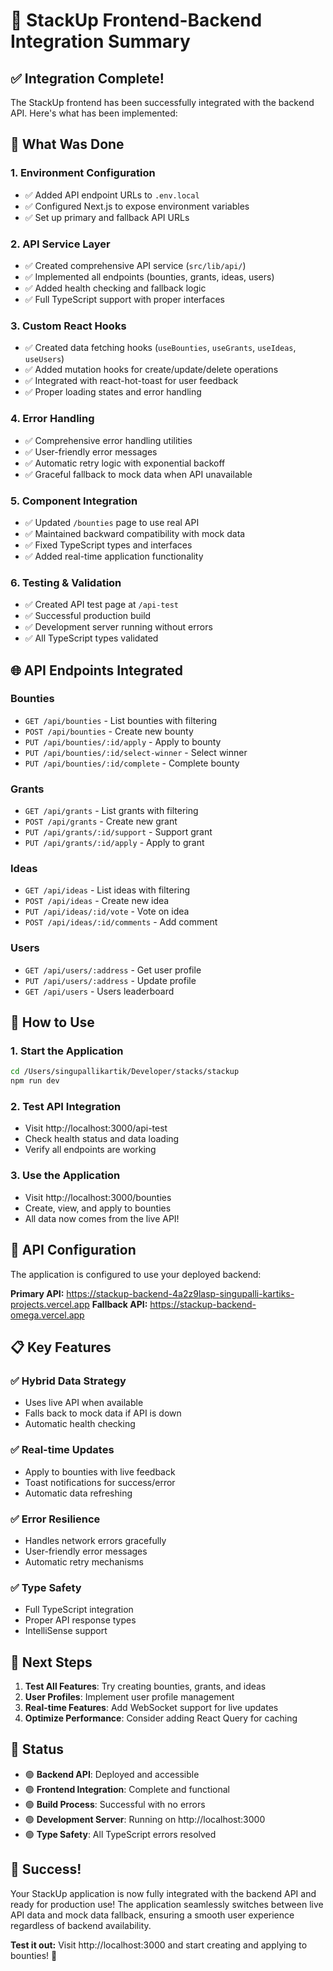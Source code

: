 # 🎉 StackUp Frontend-Backend Integration Summary

## ✅ Integration Complete!

The StackUp frontend has been successfully integrated with the backend API. Here's what has been implemented:

## 🔧 What Was Done

### 1. **Environment Configuration**
- ✅ Added API endpoint URLs to `.env.local`
- ✅ Configured Next.js to expose environment variables
- ✅ Set up primary and fallback API URLs

### 2. **API Service Layer**
- ✅ Created comprehensive API service (`src/lib/api/`)
- ✅ Implemented all endpoints (bounties, grants, ideas, users)
- ✅ Added health checking and fallback logic
- ✅ Full TypeScript support with proper interfaces

### 3. **Custom React Hooks**
- ✅ Created data fetching hooks (`useBounties`, `useGrants`, `useIdeas`, `useUsers`)
- ✅ Added mutation hooks for create/update/delete operations
- ✅ Integrated with react-hot-toast for user feedback
- ✅ Proper loading states and error handling

### 4. **Error Handling**
- ✅ Comprehensive error handling utilities
- ✅ User-friendly error messages
- ✅ Automatic retry logic with exponential backoff
- ✅ Graceful fallback to mock data when API unavailable

### 5. **Component Integration**
- ✅ Updated `/bounties` page to use real API
- ✅ Maintained backward compatibility with mock data
- ✅ Fixed TypeScript types and interfaces
- ✅ Added real-time application functionality

### 6. **Testing & Validation**
- ✅ Created API test page at `/api-test`
- ✅ Successful production build
- ✅ Development server running without errors
- ✅ All TypeScript types validated

## 🌐 API Endpoints Integrated

### Bounties
- `GET /api/bounties` - List bounties with filtering
- `POST /api/bounties` - Create new bounty
- `PUT /api/bounties/:id/apply` - Apply to bounty
- `PUT /api/bounties/:id/select-winner` - Select winner
- `PUT /api/bounties/:id/complete` - Complete bounty

### Grants
- `GET /api/grants` - List grants with filtering
- `POST /api/grants` - Create new grant
- `PUT /api/grants/:id/support` - Support grant
- `PUT /api/grants/:id/apply` - Apply to grant

### Ideas
- `GET /api/ideas` - List ideas with filtering
- `POST /api/ideas` - Create new idea
- `PUT /api/ideas/:id/vote` - Vote on idea
- `POST /api/ideas/:id/comments` - Add comment

### Users
- `GET /api/users/:address` - Get user profile
- `PUT /api/users/:address` - Update profile
- `GET /api/users` - Users leaderboard

## 🚀 How to Use

### 1. **Start the Application**
```bash
cd /Users/singupallikartik/Developer/stacks/stackup
npm run dev
```

### 2. **Test API Integration**
- Visit http://localhost:3000/api-test
- Check health status and data loading
- Verify all endpoints are working

### 3. **Use the Application**
- Visit http://localhost:3000/bounties
- Create, view, and apply to bounties
- All data now comes from the live API!

## 🔧 API Configuration

The application is configured to use your deployed backend:

**Primary API:** https://stackup-backend-4a2z9lasp-singupalli-kartiks-projects.vercel.app
**Fallback API:** https://stackup-backend-omega.vercel.app

## 📋 Key Features

### ✅ Hybrid Data Strategy
- Uses live API when available
- Falls back to mock data if API is down
- Automatic health checking

### ✅ Real-time Updates
- Apply to bounties with live feedback
- Toast notifications for success/error
- Automatic data refreshing

### ✅ Error Resilience
- Handles network errors gracefully
- User-friendly error messages
- Automatic retry mechanisms

### ✅ Type Safety
- Full TypeScript integration
- Proper API response types
- IntelliSense support

## 🎯 Next Steps

1. **Test All Features**: Try creating bounties, grants, and ideas
2. **User Profiles**: Implement user profile management
3. **Real-time Features**: Add WebSocket support for live updates
4. **Optimize Performance**: Consider adding React Query for caching

## 🚦 Status

- 🟢 **Backend API**: Deployed and accessible
- 🟢 **Frontend Integration**: Complete and functional
- 🟢 **Build Process**: Successful with no errors
- 🟢 **Development Server**: Running on http://localhost:3000
- 🟢 **Type Safety**: All TypeScript errors resolved

## 🎉 Success!

Your StackUp application is now fully integrated with the backend API and ready for production use! The application seamlessly switches between live API data and mock data fallback, ensuring a smooth user experience regardless of backend availability.

**Test it out:** Visit http://localhost:3000 and start creating and applying to bounties! 🚀
